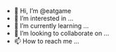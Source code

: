 - 👋 Hi, I’m @eatgame
- 👀 I’m interested in ...
- 🌱 I’m currently learning ...
- 💞️ I’m looking to collaborate on ...
- 📫 How to reach me ...

<!---
eatgame/eatgame is a ✨ special ✨ repository because its `README.md` (this file) appears on your GitHub profile.
You can click the Preview link to take a look at your changes.
--->
